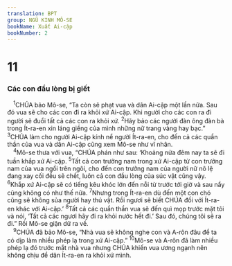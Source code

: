 ```yaml
---
translation: BPT
group: NGŨ KINH MÔ-SE
bookName: Xuất Ai-cập 
bookNumber: 2
---
```


<div class="title"><h1>11</h1><h3>Các con đầu lòng bị giết</h3></div>
<span class="verse xu_11_1"> <sup>1</sup>CHÚA bảo Mô-se, “Ta còn sẽ phạt vua và dân Ai-cập một lần nữa. Sau đó vua sẽ cho các con đi ra khỏi xứ Ai-cập. Khi người cho các con ra đi người sẽ đuổi tất cả các con ra khỏi xứ.</span>
<span class="verse xu_11_2"><sup>2</sup>Hãy bảo các người đàn ông đàn bà trong Ít-ra-en xin láng giềng của mình những nữ trang vàng hay bạc.”</span>
<span class="verse xu_11_3"><sup>3</sup>CHÚA làm cho người Ai-cập kính nể người Ít-ra-en, cho đến cả các quần thần của vua và dân Ai-cập cũng xem Mô-se như vĩ nhân.<br/></span>
<span class="verse xu_11_4"> <sup>4</sup>Mô-se thưa với vua, “CHÚA phán như sau: ‘Khoảng nửa đêm nay ta sẽ đi tuần khắp xứ Ai-cập.</span>
<span class="verse xu_11_5"><sup>5</sup>Tất cả con trưởng nam trong xứ Ai-cập từ con trưởng nam của vua ngồi trên ngôi, cho đến con trưởng nam của người nữ nô lệ đang xay cối đều sẽ chết, luôn cả con đầu lòng của súc vật cũng vậy.</span>
<span class="verse xu_11_6"><sup>6</sup>Khắp xứ Ai-cập sẽ có tiếng kêu khóc lớn đến nỗi từ trước tới giờ và sau nầy cũng không có như thế nữa.</span>
<span class="verse xu_11_7"><sup>7</sup>Nhưng trong Ít-ra-en dù đến một con chó cũng sẽ không sủa người hay thú vật. Rồi ngươi sẽ biết CHÚA đối với Ít-ra-en khác với Ai-cập.’</span>
<span class="verse xu_11_8"><sup>8</sup>Tất cả các quần thần vua sẽ đến quì mọp trước mặt tôi và nói, ‘Tất cả các ngươi hãy đi ra khỏi nước hết đi.’ Sau đó, chúng tôi sẽ ra đi.” Rồi Mô-se giận dữ ra về.<br/></span>
<span class="verse xu_11_9"> <sup>9</sup>CHÚA đã bảo Mô-se, “Nhà vua sẽ không nghe con và A-rôn đâu để ta có dịp làm nhiều phép lạ trong xứ Ai-cập.”</span>
<span class="verse xu_11_10"><sup>10</sup>Mô-se và A-rôn đã làm nhiều phép lạ đó trước mắt nhà vua nhưng CHÚA khiến vua ương ngạnh nên không chịu để dân Ít-ra-en ra khỏi xứ mình.<br/></span>
